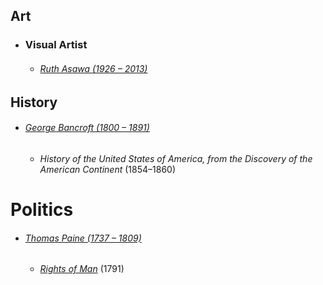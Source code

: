 ## Art
- ### Visual Artist
	- ###### [Ruth Asawa (1926 – 2013)](https://en.wikipedia.org/wiki/Ruth_Asawa)
## History
- ###### [George Bancroft (1800 – 1891)](https://en.wikipedia.org/wiki/George_Bancroft)
	- _History of the United States of America, from the Discovery of the American Continent_ (1854–1860)
# Politics
- ###### [Thomas Paine (1737 – 1809)](https://en.wikipedia.org/wiki/Thomas_Paine)
	- _[Rights of Man](https://en.wikipedia.org/wiki/Rights_of_Man)_ (1791)
